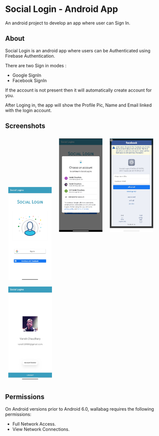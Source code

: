 # Social Login - Android App

An android project to develop an app where user can Sign In.

## About

Social Login is an android app where users can be Authenticated using Firebase Authentication.

There are two Sign in modes :
- Google SignIn
- Facebook SignIn

If the account is not present then it will automatically create account for you.

After Loging in, the app will show the Profile Pic, Name and Email linked with the login account.

## Screenshots

[<img src="/readme/home.jpg" height=300 align=center
    hspace="10" vspace="10">](/readme/home.jpg)
[<img src="/readme/gmail.jpg" height=300 alignright
    hspace="10" vspace="10">](/readme/gmail.jpg)
[<img src="/readme/facebook.jpg" height=300
    hspace="10" vspace="10">](/readme/facebook.jpg)
[<img src="/readme/profile.jpg" height=300
    hspace="10" vspace="10">](/readme/profile.jpg)


## Permissions

On Android versions prior to Android 6.0, wallabag requires the following permissions:
- Full Network Access.
- View Network Connections.